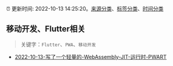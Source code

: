 :alarm_clock: 更新时间: 2022-10-13 14:25:20。[来源分类](../README.md)、[标签分类](../TAGS.md)、[时间分类](../TIMELINE.md)

## 移动开发、Flutter相关


> 关键字：`Flutter`、`PWA`、`移动开发`



- [2022-10-13-写了一个轻量的-WebAssembly-JIT-运行时-PWART](https://www.v2ex.com/t/886740) 